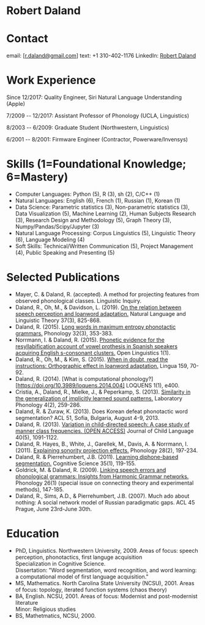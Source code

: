 # Robert Daland

# Contact
email: [r.daland@gmail.com]
text: +1 310-402-1176
LinkedIn: [Robert Daland](https://www.linkedin.com/in/robert-daland-176362111/)

# Work Experience

Since 12/2017: Quality Engineer, Siri Natural Language Understanding (Apple)

7/2009 -- 12/2017: Assistant Professor of Phonology (UCLA, Linguistics)

8/2003 -- 6/2009: Graduate Student (Northwestern, Linguistics)

6/2001 -- 8/2001: Firmware Engineer (Contractor, Powerware/Invensys)

# Skills (1=Foundational Knowledge; 6=Mastery)
* Computer Languages: Python (5), R (3), sh (2), C/C++ (1)
* Natural Languages: English (6), French (1), Russian (1), Korean (1)
* Data Science: Parametric statistics (3), Non-parametric statistics (3), Data Visualization (5), Machine Learning (2), Human Subjects Research (3), Research Design and Methodology (5), Graph Theory (3), Numpy/Pandas/Scipy/Jupyter (3)
* Natural Language Processing: Corpus Linguistics (5), Linguistic Theory (6), Language Modeling (4)
* Soft Skills: Technical/Written Communication (5), Project Management (4), Public Speaking and Presenting (5)

# Selected Publications
* Mayer, C. & Daland, R. (accepted). A method for projecting features from observed phonological classes. Linguistic Inquiry.
* Daland, R., Oh, M., & Davidson, L. (2019). [On the relation between speech perception and loanword adaptation.](https://doi.org/10.1007/s11049-018-9423-2) Natural Language and Linguistic Theory 37(3), 825-868.
* Daland, R. (2015). [Long words in maximum entropy phonotactic grammars.](https://doi.org/10.1017/S0952675715000251) Phonology 32(3), 353-383.
* Norrmann, I. & Daland, R. (2015). [Phonetic evidence for the resyllabification account of vowel prothesis in Spanish speakers acquiring English s-consonant clusters.](https://doi.org/10.1515/opli-2015-0024) Open Linguistics 1(1).
* Daland, R., Oh, M., & Kim, S. (2015). [When in doubt, read the instructions: Orthographic effect in loanword adaptation.](https://doi.org/10.1016/j.lingua.2015.03.002) Lingua 159, 70-92.
* Daland, R. (2014). [What is computational phonology?][https://doi.org/10.3989/loquens.2014.004] LOQUENS 1(1), e400.
* Cristia, A., Daland, R., Mielke, J., & Peperkamp, S. (2013). [Similarity in the generalization of implicitly learned sound patterns.](https://doi.org/10.1515/lp-2013-001) Laboratory Phonology 4(2), 259-286.
* Daland, R. & Zuraw, K. (2013). Does Korean defeat phonotactic word segmentation? ACL 51, Sofia, Bulgaria, August 4-9, 2013.
* Daland, R. (2013). [Variation in child-directed speech: A case study of manner class frequencies. (OPEN ACCESS)](https://doi.org/10.1017/S0305000912000372) Journal of Child Language 40(5), 1091-1122.
* Daland, R. Hayes, B., White, J., Garellek, M., Davis, A. & Norrmann, I. (2011). [Explaining sonority projection effects.](https://doi.org/10.1017/S0952675711000145) Phonology 28(2), 197-234.
* Daland, R. & Pierrehumbert, J.B. (2011). [Learning diphone-based segmentation.](https://doi.org/10.1111/j.1551-6709.2010.01160.x) Cognitive Science 35(1), 119-155.
* Goldrick, M. & Daland, R. (2009). [Linking speech errors and phonological grammars: Insights from Harmonic Grammar networks.](https://doi.org/10.1017/S0952675709001742) Phonology 26(1) (special issue on connecting theory and experimental methods), 147-185.
* Daland, R., Sims, A.D., & Pierrehumbert, J.B. (2007). Much ado about nothing: A social network model of Russian paradigmatic gaps. ACL 45 Prague, June 23rd-June 30th.


# Education
* PhD, Linguistics. Northwestern University, 2009.
  Areas of focus: speech perception, phonotactics, first languge acquisition  
  Specialization in Cognitive Science.  
  Dissertation: "Word segmentation, word recognition, and word learning: a computational model of first language acquisition."  
* MS, Mathematics. North Carolina State University (NCSU), 2001.
  Areas of focus: topology, iterated function systems (chaos theory)  
* BA, English. NCSU, 2001.
  Areas of focus: Modernist and post-modernist literature  
  Minor: Religious studies  
* BS, Mathetmatics, NCSU, 2000. 
